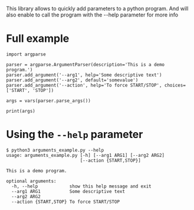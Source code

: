 
This library allows to quickly add parameters to a python program. And will also enable to call the program with the --help parameter for more info

# Full example
```
import argparse

parser = argparse.ArgumentParser(description='This is a demo program.')
parser.add_argument('--arg1', help='Some descriptive text')
parser.add_argument('--arg2', default='somevalue')
parser.add_argument('--action', help='To force START/STOP', choices=['START', 'STOP'])

args = vars(parser.parse_args())

print(args)
```

# Using the `--help` parameter
```
$ python3 arguments_example.py --help
usage: arguments_example.py [-h] [--arg1 ARG1] [--arg2 ARG2]
                            [--action {START,STOP}]

This is a demo program.

optional arguments:
  -h, --help            show this help message and exit
  --arg1 ARG1           Some descriptive text
  --arg2 ARG2
  --action {START,STOP} To force START/STOP
```
